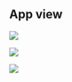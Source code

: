 ## App view

![](../main/assets/images/screenshot_1.png)

![](../main/assets/images/screenshot_2.png)

![](../main/assets/images/screenshot_3.png)
